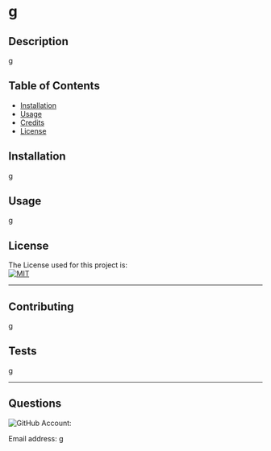 
  # g

  ## Description 
  
  g

  ## Table of Contents 
  
  * [Installation](#installation)
  * [Usage](#usage)
  * [Credits](#credits)
  * [License](#license)
  
  
  ## Installation
  
  g
  
  ## Usage 
  
  g

## License
   The License used for this project is: <br>[![MIT](https://img.shields.io/badge/license-MIT-blue.svg)](https://opensource.org/licenses/MIT)
    
  ---
 
  ## Contributing

  g

  ## Tests
  
 g
  
  ---
  ## Questions

  ![GitHub Account:](https://github.com/g)


  Email address: g
  
